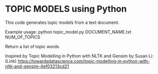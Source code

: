 # TOPIC MODELS using Python 

This code generates topic models from a text document.

Example usage:
    python topic_model.py DOCUMENT_NAME.txt NUM_OF_TOPICS

Return a list of topic words


Inspired by Topic Modelling in Python with NLTK and Gensim by Susan Li: 
(Link)
https://towardsdatascience.com/topic-modelling-in-python-with-nltk-and-gensim-4ef03213cd21
